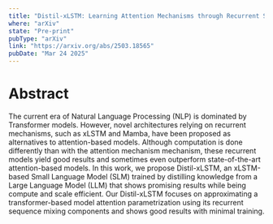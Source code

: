 ```yaml
---
title: "Distil-xLSTM: Learning Attention Mechanisms through Recurrent Structures"
where: "arXiv"
state: "Pre-print"
pubType: "arXiv"
link: "https://arxiv.org/abs/2503.18565"
pubDate: "Mar 24 2025"
---
```


# Abstract

The current era of Natural Language Processing (NLP) is dominated by Transformer models.
However, novel architectures relying on recurrent mechanisms, such as xLSTM and Mamba, have
been proposed as alternatives to attention-based models. Although computation is done differently
than with the attention mechanism mechanism, these recurrent models yield good results and sometimes
even outperform state-of-the-art attention-based models. In this work, we propose Distil-xLSTM, an
xLSTM-based Small Language Model (SLM) trained by distilling knowledge from a Large Language Model (LLM)
that shows promising results while being compute and scale efficient. Our Distil-xLSTM focuses on
approximating a transformer-based model attention parametrization using its recurrent sequence mixing
components and shows good results with minimal training.
